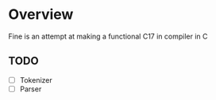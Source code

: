 # Overview
Fine is an attempt at making a functional C17 in compiler in C

## TODO
- [ ] Tokenizer
- [ ] Parser

